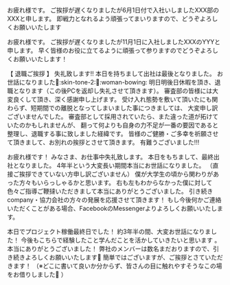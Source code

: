 お疲れ様です。
ご挨拶が遅くなりましたが6月1日付で入社いしましたXXX部のXXXと申します。
即戦力となれるよう頑張ってまいりますので、どうぞよろしくお願いいたします


お疲れ様です。
ご挨拶が遅くなりましたが11月1日に入社しましたXXXのYYYと申します。
早く皆様のお役に立てるように頑張って参りますのでどうぞよろしくお願いいたします！


【 退職ご挨拶 】
失礼致します!! 本日を持ちまして出社は最後となりました。
お世話になりました:bow::skin-tone-2::bow::woman-bowing:
明日明後日休暇を頂き、退職となります（この後PCを返却し失礼させて頂きます）。
審査部の皆様には大変良くして頂き、深く感謝申し上げます。
受け入れ態勢を敷いて頂いたにも関わらず、短期間での離脱となってしまいました事につきましては、
大変申し訳ございませんでした。
審査部として採用されていたら、また違った道が拓けていたのかもしれませんが、
翻って何よりも自身の力不足が一番の要因であると整理し、退職する事に致しました経緯です。
皆様のご健勝・ご多幸を祈願させて頂きまして、お別れの挨拶とさせて頂きます。
有難うございました!!!


お疲れ様です！
みなさま、お仕事中失礼致します。
本日をもちまして、最終出社となりました。
4年半という大変長い期間本当にお世話になりました。
（直接ご挨拶できていない方申し訳ございません）
僕が大学生の頃から関わりがあった方々もいらっしゃるかと思います。
右も左もわからなかった僕に対して色々ご指導ご鞭撻いただきまして本当にありがとうございました。
引き続きcompany・協力会社の方々の発展を応援させて頂きます！
もし今後何かご連絡いただくことがある場合、FacebookのMessengerよりよろしくお願いいたします。


本日でプロジェクト稼働最終日でした！
約3年半の間、大変お世話になりました！
今後もこちらで経験したこと学んだことを活かしていきたいと思います 。
本当にありがとうございました！
弊社のメンバーは数名まだおりますので、引き続きよろしくお願いいたします:bow:
簡単ではございますが、ご挨拶とさていただきます！
（※どこに書いて良いか分からず、皆さんの目に触れやすそうなこの場をお借りしました:bow: ）

